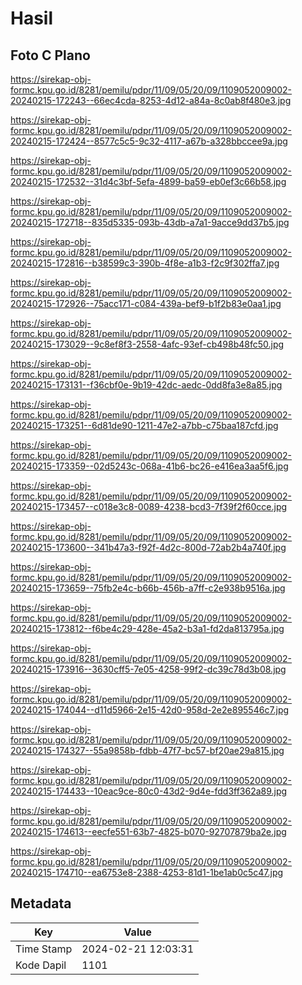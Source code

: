 # Hasil

## Foto C Plano

https://sirekap-obj-formc.kpu.go.id/8281/pemilu/pdpr/11/09/05/20/09/1109052009002-20240215-172243--66ec4cda-8253-4d12-a84a-8c0ab8f480e3.jpg

https://sirekap-obj-formc.kpu.go.id/8281/pemilu/pdpr/11/09/05/20/09/1109052009002-20240215-172424--8577c5c5-9c32-4117-a67b-a328bbccee9a.jpg

https://sirekap-obj-formc.kpu.go.id/8281/pemilu/pdpr/11/09/05/20/09/1109052009002-20240215-172532--31d4c3bf-5efa-4899-ba59-eb0ef3c66b58.jpg

https://sirekap-obj-formc.kpu.go.id/8281/pemilu/pdpr/11/09/05/20/09/1109052009002-20240215-172718--835d5335-093b-43db-a7a1-9acce9dd37b5.jpg

https://sirekap-obj-formc.kpu.go.id/8281/pemilu/pdpr/11/09/05/20/09/1109052009002-20240215-172816--b38599c3-390b-4f8e-a1b3-f2c9f302ffa7.jpg

https://sirekap-obj-formc.kpu.go.id/8281/pemilu/pdpr/11/09/05/20/09/1109052009002-20240215-172926--75acc171-c084-439a-bef9-b1f2b83e0aa1.jpg

https://sirekap-obj-formc.kpu.go.id/8281/pemilu/pdpr/11/09/05/20/09/1109052009002-20240215-173029--9c8ef8f3-2558-4afc-93ef-cb498b48fc50.jpg

https://sirekap-obj-formc.kpu.go.id/8281/pemilu/pdpr/11/09/05/20/09/1109052009002-20240215-173131--f36cbf0e-9b19-42dc-aedc-0dd8fa3e8a85.jpg

https://sirekap-obj-formc.kpu.go.id/8281/pemilu/pdpr/11/09/05/20/09/1109052009002-20240215-173251--6d81de90-1211-47e2-a7bb-c75baa187cfd.jpg

https://sirekap-obj-formc.kpu.go.id/8281/pemilu/pdpr/11/09/05/20/09/1109052009002-20240215-173359--02d5243c-068a-41b6-bc26-e416ea3aa5f6.jpg

https://sirekap-obj-formc.kpu.go.id/8281/pemilu/pdpr/11/09/05/20/09/1109052009002-20240215-173457--c018e3c8-0089-4238-bcd3-7f39f2f60cce.jpg

https://sirekap-obj-formc.kpu.go.id/8281/pemilu/pdpr/11/09/05/20/09/1109052009002-20240215-173600--341b47a3-f92f-4d2c-800d-72ab2b4a740f.jpg

https://sirekap-obj-formc.kpu.go.id/8281/pemilu/pdpr/11/09/05/20/09/1109052009002-20240215-173659--75fb2e4c-b66b-456b-a7ff-c2e938b9516a.jpg

https://sirekap-obj-formc.kpu.go.id/8281/pemilu/pdpr/11/09/05/20/09/1109052009002-20240215-173812--f6be4c29-428e-45a2-b3a1-fd2da813795a.jpg

https://sirekap-obj-formc.kpu.go.id/8281/pemilu/pdpr/11/09/05/20/09/1109052009002-20240215-173916--3630cff5-7e05-4258-99f2-dc39c78d3b08.jpg

https://sirekap-obj-formc.kpu.go.id/8281/pemilu/pdpr/11/09/05/20/09/1109052009002-20240215-174044--d11d5966-2e15-42d0-958d-2e2e895546c7.jpg

https://sirekap-obj-formc.kpu.go.id/8281/pemilu/pdpr/11/09/05/20/09/1109052009002-20240215-174327--55a9858b-fdbb-47f7-bc57-bf20ae29a815.jpg

https://sirekap-obj-formc.kpu.go.id/8281/pemilu/pdpr/11/09/05/20/09/1109052009002-20240215-174433--10eac9ce-80c0-43d2-9d4e-fdd3ff362a89.jpg

https://sirekap-obj-formc.kpu.go.id/8281/pemilu/pdpr/11/09/05/20/09/1109052009002-20240215-174613--eecfe551-63b7-4825-b070-92707879ba2e.jpg

https://sirekap-obj-formc.kpu.go.id/8281/pemilu/pdpr/11/09/05/20/09/1109052009002-20240215-174710--ea6753e8-2388-4253-81d1-1be1ab0c5c47.jpg


## Metadata

| Key        | Value               |
| ---------- | ------------------- |
| Time Stamp | 2024-02-21 12:03:31 |
| Kode Dapil | 1101                |



